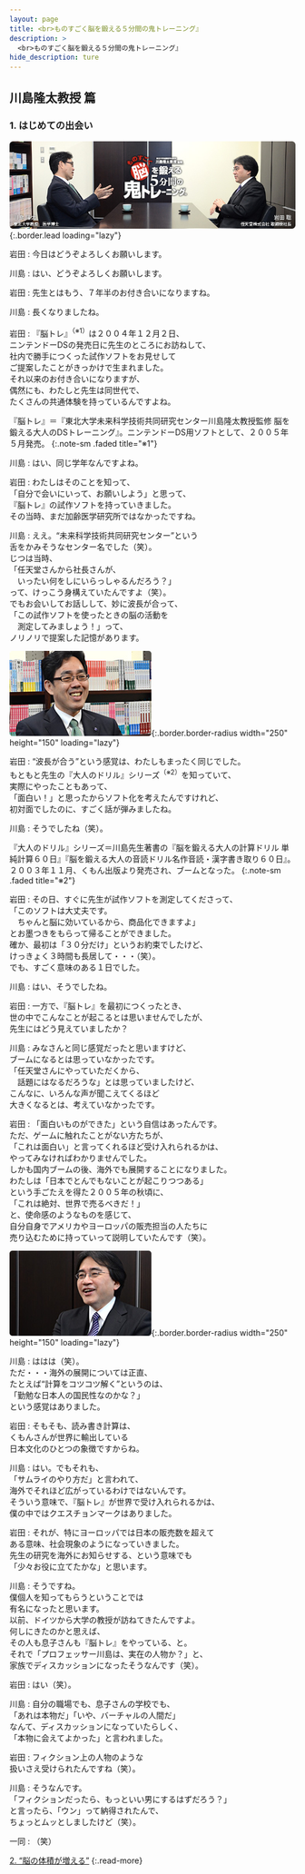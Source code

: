 ```yaml
---
layout: page
title: <br>ものすごく脳を鍛える５分間の鬼トレーニング』
description: >
  <br>ものすごく脳を鍛える５分間の鬼トレーニング』
hide_description: ture
---
```


## 川島隆太教授 篇

### 1. はじめての出会い

![](/interviews/jp/3ds/asrj/vol1/img/mainvisual1.jpg){:.border.lead loading="lazy"}

岩田
: 今日はどうぞよろしくお願いします。

川島
: はい、どうぞよろしくお願いします。

岩田
: 先生とはもう、７年半のお付き合いになりますね。

川島
: 長くなりましたね。

岩田
: 『脳トレ』<sup>（※1）</sup>は２００４年１２月２日、<br>ニンテンドーDSの発売日に先生のところにお訪ねして、<br>社内で勝手につくった試作ソフトをお見せして<br>ご提案したことがきっかけで生まれました。<br>それ以来のお付き合いになりますが、<br>偶然にも、わたしと先生は同世代で、<br>たくさんの共通体験を持っているんですよね。


『脳トレ』＝『東北大学未来科学技術共同研究センター川島隆太教授監修 脳を鍛える大人のDSトレーニング』。ニンテンドーDS用ソフトとして、２００５年５月発売。
{:.note-sm .faded title="※1"}

川島
: はい、同じ学年なんですよね。

岩田
: わたしはそのことを知って、<br>「自分で会いにいって、お願いしよう」と思って、<br>『脳トレ』の試作ソフトを持っていきました。<br>その当時、まだ加齢医学研究所ではなかったですね。

川島
: ええ。“未来科学技術共同研究センター”という<br>舌をかみそうなセンター名でした（笑）。<br>じつは当時、<br>「任天堂さんから社長さんが、<br>　いったい何をしにいらっしゃるんだろう？」<br>って、けっこう身構えていたんですよ（笑）。<br>でもお会いしてお話しして、妙に波長が合って、<br>「この試作ソフトを使ったときの脳の活動を<br>　測定してみましょう！」って、<br>ノリノリで提案した記憶があります。

![](/interviews/jp/3ds/asrj/vol1/img/photo1.jpg){:.border.border-radius width="250" height="150"  loading="lazy"}

岩田
: “波長が合う”という感覚は、わたしもまったく同じでした。<br>もともと先生の『大人のドリル』シリーズ<sup>（※2）</sup>を知っていて、<br>実際にやったこともあって、<br>「面白い！」と思ったからソフト化を考えたんですけれど、<br>初対面でしたのに、すごく話が弾みましたね。

川島
: そうでしたね（笑）。


『大人のドリル』シリーズ＝川島先生著書の『脳を鍛える大人の計算ドリル 単純計算６０日』『脳を鍛える大人の音読ドリル名作音読・漢字書き取り６０日』。２００３年１１月、くもん出版より発売され、ブームとなった。
{:.note-sm .faded title="※2"}

岩田
: その日、すぐに先生が試作ソフトを測定してくださって、<br>「このソフトは大丈夫です。<br>　ちゃんと脳に効いているから、商品化できますよ」<br>とお墨つきをもらって帰ることができました。<br>確か、最初は「３０分だけ」というお約束でしたけど、<br>けっきょく３時間も長居して・・・（笑）。<br>でも、すごく意味のある１日でした。

川島
: はい、そうでしたね。

岩田
: 一方で、『脳トレ』を最初につくったとき、<br>世の中でこんなことが起こるとは思いませんでしたが、<br>先生にはどう見えていましたか？

川島
: みなさんと同じ感覚だったと思いますけど、<br>ブームになるとは思っていなかったです。<br>「任天堂さんにやっていただくから、<br>　話題にはなるだろうな」とは思っていましたけど、<br>こんなに、いろんな声が聞こえてくるほど<br>大きくなるとは、考えていなかったです。

岩田
: 「面白いものができた」という自信はあったんです。<br>ただ、ゲームに触れたことがない方たちが、<br>「これは面白い」と言ってくれるほど受け入れられるかは、<br>やってみなければわかりませんでした。<br>しかも国内ブームの後、海外でも展開することになりました。<br>わたしは「日本でとんでもないことが起こりつつある」<br>という手ごたえを得た２００５年の秋頃に、<br>「これは絶対、世界で売るべきだ！」<br>と、使命感のようなものを感じて、<br>自分自身でアメリカやヨーロッパの販売担当の人たちに<br>売り込むために持っていって説明していたんです（笑）。

![](/interviews/jp/3ds/asrj/vol1/img/photo2.jpg){:.border.border-radius width="250" height="150"  loading="lazy"}

川島
: ははは（笑）。<br>ただ・・・海外の展開については正直、<br>たとえば“計算をコツコツ解く”というのは、<br>「勤勉な日本人の国民性なのかな？」<br>という感覚はありました。

岩田
: そもそも、読み書き計算は、<br>くもんさんが世界に輸出している<br>日本文化のひとつの象徴ですからね。

川島
: はい。でもそれも、<br>「サムライのやり方だ」と言われて、<br>海外でそれほど広がっているわけではないんです。<br>そういう意味で、『脳トレ』が世界で受け入れられるかは、<br>僕の中ではクエスチョンマークはありました。

岩田
: それが、特にヨーロッパでは日本の販売数を超えて<br>ある意味、社会現象のようになっていきました。<br>先生の研究を海外にお知らせする、という意味でも<br>「少々お役に立てたかな」と思います。

川島
: そうですね。<br>僕個人を知ってもらうということでは<br>有名になったと思います。<br>以前、ドイツから大学の教授が訪ねてきたんですよ。<br>何しにきたのかと思えば、<br>その人も息子さんも『脳トレ』をやっている、と。<br>それで「プロフェッサー川島は、実在の人物か？」と、<br>家族でディスカッションになったそうなんです（笑）。

岩田
: はい（笑）。

川島
: 自分の職場でも、息子さんの学校でも、<br>「あれは本物だ」「いや、バーチャルの人間だ」<br>なんて、ディスカッションになっていたらしく、<br>「本物に会えてよかった」と言われました。

岩田
: フィクション上の人物のような<br>扱いさえ受けられたんですね（笑）。

川島
: そうなんです。<br>「フィクションだったら、もっといい男にするはずだろう？」<br>と言ったら、「ウン」って納得されたんで、<br>ちょっとムッとしましたけど（笑）。

一同
: （笑）




[2. “脳の体積が増える”](2.md)
{:.read-more}
